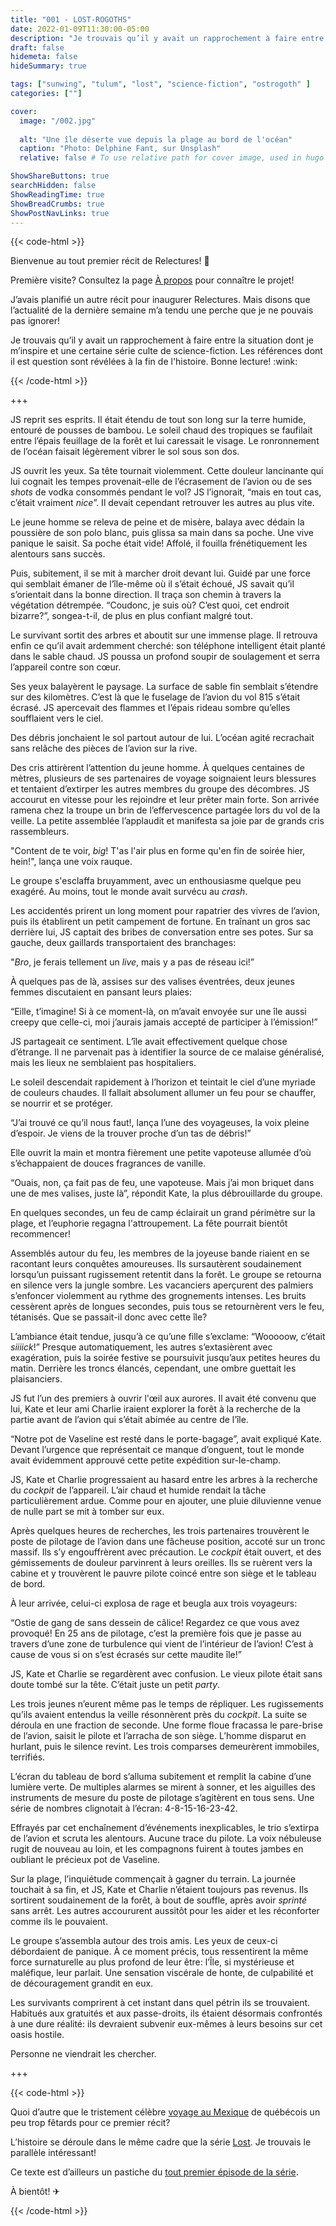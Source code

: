 ```yaml
---
title: "001 - LOST-ROGOTHS"
date: 2022-01-09T11:30:00-05:00
description: "Je trouvais qu’il y avait un rapprochement à faire entre la situation dont je m’inspire et une certaine série culte de science-fiction. Les références dont il est question sont révélées à la fin de l'histoire."
draft: false
hidemeta: false
hideSummary: true

tags: ["sunwing", "tulum", "lost", "science-fiction", "ostrogoth" ]
categories: [""]

cover:
  image: "/002.jpg"
  
  alt: "Une île déserte vue depuis la plage au bord de l'océan"
  caption: "Photo: Delphine Fant, sur Unsplash"
  relative: false # To use relative path for cover image, used in hugo Page-bundles

ShowShareButtons: true
searchHidden: false
ShowReadingTime: true
ShowBreadCrumbs: true
ShowPostNavLinks: true
---
```

{{< code-html >}} 
<div class="contexte">
<p>Bienvenue au tout premier récit de Relectures! 🥳</p>

<p>Première visite? Consultez la page <a href="/apropos" target="_blank">À propos</a> pour connaître le projet!</p>

<p>J’avais planifié un autre récit pour inaugurer Relectures. Mais disons que l’actualité de la dernière semaine m’a tendu une perche que je ne pouvais pas ignorer! 

<p>Je trouvais qu’il y avait un rapprochement à faire entre la situation dont je m’inspire et une certaine série culte de science-fiction. Les références dont il est question sont révélées à la fin de l'histoire. Bonne lecture! :wink:</p>
</div>
{{< /code-html >}}

+++

JS reprit ses esprits. Il était étendu de tout son long sur la terre humide, entouré de pousses de bambou. Le soleil chaud des tropiques se faufilait entre l’épais feuillage de la forêt et lui caressait le visage. Le ronronnement de l’océan faisait légèrement vibrer le sol sous son dos. 

JS ouvrit les yeux. Sa tête tournait violemment. Cette douleur lancinante qui lui cognait les tempes provenait-elle de l’écrasement de l’avion ou de ses _shots_ de vodka consommés pendant le vol? JS l’ignorait, “mais en tout cas, c’était vraiment _nice_”. Il devait cependant retrouver les autres au plus vite.

Le jeune homme se releva de peine et de misère, balaya avec dédain la poussière de son polo blanc, puis glissa sa main dans sa poche. Une vive panique le saisit. Sa poche était vide! Affolé, il fouilla frénétiquement les alentours sans succès. 

Puis, subitement, il se mit à marcher droit devant lui. Guidé par une force qui semblait émaner de l’île-même où il s’était échoué, JS savait qu’il s’orientait dans la bonne direction. Il traça son chemin à travers la végétation détrempée. “Coudonc, je suis où? C’est quoi, cet endroit bizarre?”, songea-t-il, de plus en plus confiant malgré tout.

Le survivant sortit des arbres et aboutit sur une immense plage. Il retrouva enfin ce qu’il avait ardemment cherché: son téléphone intelligent était planté dans le sable chaud. JS poussa un profond soupir de soulagement et serra l’appareil contre son cœur. 

Ses yeux balayèrent le paysage. La surface de sable fin semblait s’étendre sur des kilomètres. C’est là que le fuselage de l’avion du vol 815 s’était écrasé. JS apercevait des flammes et l’épais rideau sombre qu’elles soufflaient vers le ciel.

Des débris jonchaient le sol partout autour de lui. L’océan agité recrachait sans relâche des pièces de l’avion sur la rive.

Des cris attirèrent l’attention du jeune homme. À quelques centaines de mètres, plusieurs de ses partenaires de voyage soignaient leurs blessures et tentaient d’extirper les autres membres du groupe des décombres. JS accourut en vitesse pour les rejoindre et leur prêter main forte. Son arrivée ramena chez la troupe un brin de l’effervescence partagée lors du vol de la veille. La petite assemblée l’applaudit et manifesta sa joie par de grands cris rassembleurs.

"Content de te voir, _big_! T'as l'air plus en forme qu'en fin de soirée hier, hein!", lança une voix rauque.

Le groupe s'esclaffa bruyamment, avec un enthousiasme quelque peu exagéré. Au moins, tout le monde avait survécu au _crash_.

Les accidentés prirent un long moment pour rapatrier des vivres de l’avion, puis ils établirent un petit campement de fortune. En traînant un gros sac derrière lui, JS captait des bribes de conversation entre ses potes. Sur sa gauche, deux gaillards transportaient des branchages:

"_Bro_, je ferais tellement un _live_, mais y a pas de réseau ici!”

À quelques pas de là, assises sur des valises éventrées, deux jeunes femmes discutaient en pansant leurs plaies:

“Eille, t’imagine! Si à ce moment-là, on m’avait envoyée sur une île aussi creepy que celle-ci, moi j’aurais jamais accepté de participer à l’émission!”

JS partageait ce sentiment. L’île avait effectivement quelque chose d’étrange. Il ne parvenait pas à identifier la source de ce malaise généralisé, mais les lieux ne semblaient pas hospitaliers.

Le soleil descendait rapidement à l’horizon et teintait le ciel d’une myriade de couleurs chaudes. Il fallait absolument allumer un feu pour se chauffer, se nourrir et se protéger. 

“J’ai trouvé ce qu’il nous faut!, lança l’une des voyageuses, la voix pleine d’espoir. Je viens de la trouver proche d’un tas de débris!”

Elle ouvrit la main et montra fièrement une petite vapoteuse allumée d’où s’échappaient de douces fragrances de vanille. 

“Ouais, non, ça fait pas de feu, une vapoteuse. Mais j’ai mon briquet dans une de mes valises, juste là”, répondit Kate, la plus débrouillarde du groupe.

En quelques secondes, un feu de camp éclairait un grand périmètre sur la plage, et l’euphorie regagna l'attroupement. La fête pourrait bientôt recommencer!

Assemblés autour du feu, les membres de la joyeuse bande riaient en se racontant leurs conquêtes amoureuses. Ils sursautèrent soudainement lorsqu’un puissant rugissement retentit dans la forêt. Le groupe se retourna en silence vers la jungle sombre. Les vacanciers aperçurent des palmiers s’enfoncer violemment au rythme des grognements intenses. Les bruits cessèrent après de longues secondes, puis tous se retournèrent vers le feu, tétanisés. Que se passait-il donc avec cette île?

L’ambiance était tendue, jusqu’à ce qu’une fille s’exclame: “Wooooow, c’était _siiiick_!” Presque automatiquement, les autres s’extasièrent avec exagération, puis la soirée festive se poursuivit jusqu’aux petites heures du matin. Derrière les troncs élancés, cependant, une ombre guettait les plaisanciers.

JS fut l’un des premiers à ouvrir l'œil aux aurores. Il avait été convenu que lui, Kate et leur ami Charlie iraient explorer la forêt à la recherche de la partie avant de l’avion qui s’était abimée au centre de l’île.

“Notre pot de Vaseline est resté dans le porte-bagage”, avait expliqué Kate. Devant l’urgence que représentait ce manque d’onguent, tout le monde avait évidemment approuvé cette petite expédition sur-le-champ.

JS, Kate et Charlie progressaient au hasard entre les arbres à la recherche du _cockpit_ de l’appareil. L’air chaud et humide rendait la tâche particulièrement ardue. Comme pour en ajouter, une pluie diluvienne venue de nulle part se mit à tomber sur eux.

Après quelques heures de recherches, les trois partenaires trouvèrent le poste de pilotage de l’avion dans une fâcheuse position, accoté sur un tronc massif. Ils s’y engouffrèrent avec précaution. Le _cockpit_ était ouvert, et des gémissements de douleur parvinrent à leurs oreilles. Ils se ruèrent vers la cabine et y trouvèrent le pauvre pilote coincé entre son siège et le tableau de bord.

À leur arrivée, celui-ci explosa de rage et beugla aux trois voyageurs:

“Ostie de gang de sans dessein de câlice! Regardez ce que vous avez provoqué! En 25 ans de pilotage, c’est la première fois que je passe au travers d’une zone de turbulence qui vient de l’intérieur de l’avion! C’est à cause de vous si on s’est écrasés sur cette maudite île!”

JS, Kate et Charlie se regardèrent avec confusion. Le vieux pilote était sans doute tombé sur la tête. C’était juste un petit _party_. 

Les trois jeunes n’eurent même pas le temps de répliquer. Les rugissements qu’ils avaient entendus la veille résonnèrent près du _cockpit_. La suite se déroula en une fraction de seconde. Une forme floue fracassa le pare-brise de l’avion, saisit le pilote et l’arracha de son siège. L’homme disparut en hurlant, puis le silence revint. Les trois comparses demeurèrent immobiles, terrifiés.

L’écran du tableau de bord s’alluma subitement et remplit la cabine d’une lumière verte. De multiples alarmes se mirent à sonner, et les aiguilles des instruments de mesure du poste de pilotage s’agitèrent en tous sens. Une série de nombres clignotait à l’écran: 4-8-15-16-23-42. 

Effrayés par cet enchaînement d’événements inexplicables, le trio s’extirpa de l’avion et scruta les alentours. Aucune trace du pilote. La voix nébuleuse rugit de nouveau au loin, et les compagnons fuirent à toutes jambes en oubliant le précieux pot de Vaseline.

Sur la plage, l’inquiétude commençait à gagner du terrain. La journée touchait à sa fin, et JS, Kate et Charlie n’étaient toujours pas revenus. Ils sortirent soudainement de la forêt, à bout de souffle, après avoir _sprinté_ sans arrêt. Les autres accoururent aussitôt pour les aider et les réconforter comme ils le pouvaient.

Le groupe s’assembla autour des trois amis. Les yeux de ceux-ci débordaient de panique. À ce moment précis, tous ressentirent la même force surnaturelle au plus profond de leur être: l’Île, si mystérieuse et maléfique, leur parlait. Une sensation viscérale de honte, de culpabilité et de découragement grandit en eux. 

Les survivants comprirent à cet instant dans quel pétrin ils se trouvaient. Habitués aux gratuités et aux passe-droits, ils étaient désormais confrontés à une dure réalité: ils devraient subvenir eux-mêmes à leurs besoins sur cet oasis hostile.

Personne ne viendrait les chercher.

+++

{{< code-html >}} 
<div class="contexte">
<p> Quoi d’autre que le tristement célèbre <a href="https://ici.radio-canada.ca/nouvelle/1851866/party-avion-sunwing-enquete-transports-canada" target="_blank">voyage au Mexique</a> de québécois un peu trop fêtards pour ce premier récit? </p>

<p>L’histoire se déroule dans le même cadre que la série <a href="https://fr.wikipedia.org/wiki/Lost_:_Les_Disparus" target="_blank">Lost</a>. Je trouvais le parallèle intéressant! </p>

<p>Ce texte est d’ailleurs un pastiche du <a href="https://lostpedia.fandom.com/wiki/Pilot,_Part_1" target="_blank">tout premier épisode de la série</a>.</p>

<p> À bientôt! ✈</p>

</div>

{{< /code-html >}}